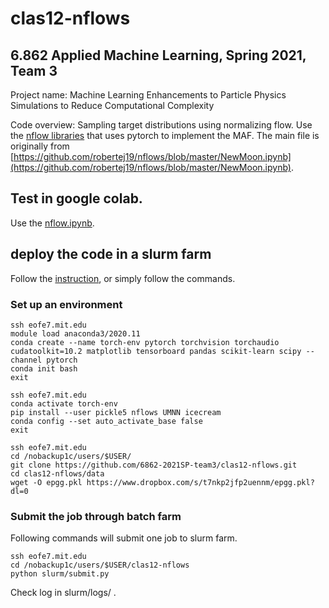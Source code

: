 # clas12-nflows
## 6.862 Applied Machine Learning, Spring 2021, Team 3
Project name: Machine Learning Enhancements to Particle Physics Simulations to Reduce Computational Complexity

Code overview: Sampling target distributions using normalizing flow. Use the [nflow libraries](https://github.com/bayesiains/nflows) that uses pytorch to implement the MAF. The main file is originally from [https://github.com/robertej19/nflows/blob/master/NewMoon.ipynb](https://github.com/robertej19/nflows/blob/master/NewMoon.ipynb).

## Test in google colab.

Use the [nflow.ipynb](nflow.ipynb).

## deploy the code in a slurm farm
Follow the [instruction](https://researchcomputing.princeton.edu/support/knowledge-base/pytorch#install), or simply follow the commands.

### Set up an environment
```
ssh eofe7.mit.edu
module load anaconda3/2020.11
conda create --name torch-env pytorch torchvision torchaudio cudatoolkit=10.2 matplotlib tensorboard pandas scikit-learn scipy --channel pytorch
conda init bash
exit

ssh eofe7.mit.edu
conda activate torch-env
pip install --user pickle5 nflows UMNN icecream
conda config --set auto_activate_base false
exit

ssh eofe7.mit.edu
cd /nobackup1c/users/$USER/
git clone https://github.com/6862-2021SP-team3/clas12-nflows.git
cd clas12-nflows/data
wget -O epgg.pkl https://www.dropbox.com/s/t7nkp2jfp2uennm/epgg.pkl?dl=0
```

### Submit the job through batch farm

Following commands will submit one job to slurm farm.
```
ssh eofe7.mit.edu
cd /nobackup1c/users/$USER/clas12-nflows
python slurm/submit.py
```
Check log in slurm/logs/ .